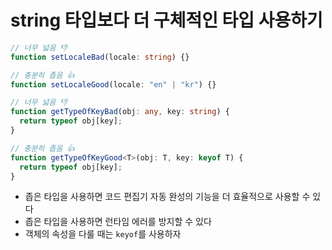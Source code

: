 # string 타입보다 더 구체적인 타입 사용하기

```ts
// 너무 넓음 👎
function setLocaleBad(locale: string) {}

// 충분히 좁음 👍
function setLocaleGood(locale: "en" | "kr") {}

// 너무 넓음 👎
function getTypeOfKeyBad(obj: any, key: string) {
  return typeof obj[key];
}

// 충분히 좁음 👍
function getTypeOfKeyGood<T>(obj: T, key: keyof T) {
  return typeof obj[key];
}
```

- 좁은 타입을 사용하면 코드 편집기 자동 완성의 기능을 더 효율적으로 사용할 수 있다
- 좁은 타입을 사용하면 런타임 에러를 방지할 수 있다
- 객체의 속성을 다룰 때는 `keyof`를 사용하자
